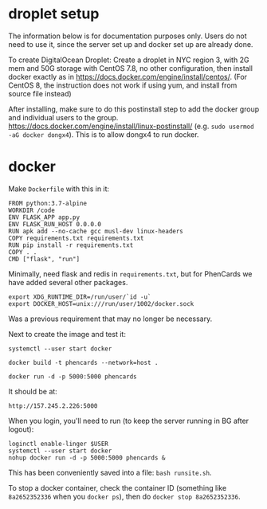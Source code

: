 # droplet setup

The information below is for documentation purposes only. Users do not need to use it, since the server set up and docker set up are already done.

To create DigitalOcean Droplet: Create a droplet in NYC region 3, with 2G mem and 50G storage with CentOS 7.8, no other configuration, then install docker exactly as in https://docs.docker.com/engine/install/centos/. (For CentOS 8, the instruction does not work if using yum, and install from source file instead)

After installing, make sure to do this postinstall step to add the docker group and individual users to the group.  https://docs.docker.com/engine/install/linux-postinstall/ (e.g. `sudo usermod -aG docker dongx4`). This is to allow dongx4 to run docker.

# docker 

Make `Dockerfile` with this in it:
```
FROM python:3.7-alpine
WORKDIR /code
ENV FLASK_APP app.py
ENV FLASK_RUN_HOST 0.0.0.0
RUN apk add --no-cache gcc musl-dev linux-headers
COPY requirements.txt requirements.txt
RUN pip install -r requirements.txt
COPY . .
CMD ["flask", "run"]
```
Minimally, need flask and redis in `requirements.txt`, but for PhenCards we have added several other packages.

```
export XDG_RUNTIME_DIR=/run/user/`id -u`
export DOCKER_HOST=unix:///run/user/1002/docker.sock
```

Was a previous requirement that may no longer be necessary.

Next to create the image and test it:

```
systemctl --user start docker

docker build -t phencards --network=host .

docker run -d -p 5000:5000 phencards
```

It should be at:

`http://157.245.2.226:5000`

When you login, you'll need to run (to keep the server running in BG after logout):

```
loginctl enable-linger $USER
systemctl --user start docker
nohup docker run -d -p 5000:5000 phencards &
```

This has been conveniently saved into a file: `bash runsite.sh`.

To stop a docker container, check the container ID (something like `8a2652352336` when you `docker ps`), then do `docker stop 8a2652352336`.
